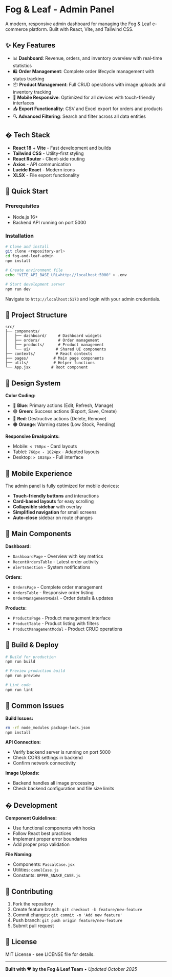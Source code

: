 # Fog & Leaf - Admin Panel

A modern, responsive admin dashboard for managing the Fog & Leaf e-commerce platform. Built with React, Vite, and Tailwind CSS.

## ✨ Key Features

- 📊 **Dashboard**: Revenue, orders, and inventory overview with real-time statistics
- 🛍️ **Order Management**: Complete order lifecycle management with status tracking
- 📦 **Product Management**: Full CRUD operations with image uploads and inventory tracking
- 📱 **Mobile Responsive**: Optimized for all devices with touch-friendly interfaces
- 📤 **Export Functionality**: CSV and Excel export for orders and products
- 🔍 **Advanced Filtering**: Search and filter across all data entities

## �️ Tech Stack

- **React 18** + **Vite** - Fast development and builds
- **Tailwind CSS** - Utility-first styling
- **React Router** - Client-side routing
- **Axios** - API communication
- **Lucide React** - Modern icons
- **XLSX** - File export functionality

## 🚀 Quick Start

### Prerequisites

- Node.js 16+
- Backend API running on port 5000

### Installation

```bash
# Clone and install
git clone <repository-url>
cd fog-and-leaf-admin
npm install

# Create environment file
echo "VITE_API_BASE_URL=http://localhost:5000" > .env

# Start development server
npm run dev
```

Navigate to `http://localhost:5173` and login with your admin credentials.

## 📁 Project Structure

```
src/
├── components/
│   ├── dashboard/     # Dashboard widgets
│   ├── orders/        # Order management
│   ├── products/      # Product management
│   └── ui/           # Shared UI components
├── contexts/         # React contexts
├── pages/           # Main page components
├── utils/           # Helper functions
└── App.jsx         # Root component
```

## 🎨 Design System

**Color Coding:**

- 🔵 **Blue**: Primary actions (Edit, Refresh, Manage)
- 🟢 **Green**: Success actions (Export, Save, Create)
- 🔴 **Red**: Destructive actions (Delete, Remove)
- 🟠 **Orange**: Warning states (Low Stock, Pending)

**Responsive Breakpoints:**

- Mobile: `< 768px` - Card layouts
- Tablet: `768px - 1024px` - Adapted layouts
- Desktop: `> 1024px` - Full interface

## 📱 Mobile Experience

The admin panel is fully optimized for mobile devices:

- **Touch-friendly buttons** and interactions
- **Card-based layouts** for easy scrolling
- **Collapsible sidebar** with overlay
- **Simplified navigation** for small screens
- **Auto-close** sidebar on route changes

## 🔧 Main Components

**Dashboard:**

- `DashboardPage` - Overview with key metrics
- `RecentOrdersTable` - Latest order activity
- `AlertsSection` - System notifications

**Orders:**

- `OrdersPage` - Complete order management
- `OrdersTable` - Responsive order listing
- `OrderManagementModal` - Order details & updates

**Products:**

- `ProductsPage` - Product management interface
- `ProductTable` - Product listing with filters
- `ProductManagementModal` - Product CRUD operations

## 🚀 Build & Deploy

```bash
# Build for production
npm run build

# Preview production build
npm run preview

# Lint code
npm run lint
```

## 🐛 Common Issues

**Build Issues:**

```bash
rm -rf node_modules package-lock.json
npm install
```

**API Connection:**

- Verify backend server is running on port 5000
- Check CORS settings in backend
- Confirm network connectivity

**Image Uploads:**

- Backend handles all image processing
- Check backend configuration and file size limits

## � Development

**Component Guidelines:**

- Use functional components with hooks
- Follow React best practices
- Implement proper error boundaries
- Add proper prop validation

**File Naming:**

- Components: `PascalCase.jsx`
- Utilities: `camelCase.js`
- Constants: `UPPER_SNAKE_CASE.js`

## 🤝 Contributing

1. Fork the repository
2. Create feature branch: `git checkout -b feature/new-feature`
3. Commit changes: `git commit -m 'Add new feature'`
4. Push branch: `git push origin feature/new-feature`
5. Submit pull request

## 📄 License

MIT License - see LICENSE file for details.

---

**Built with ❤️ by the Fog & Leaf Team** • _Updated October 2025_
